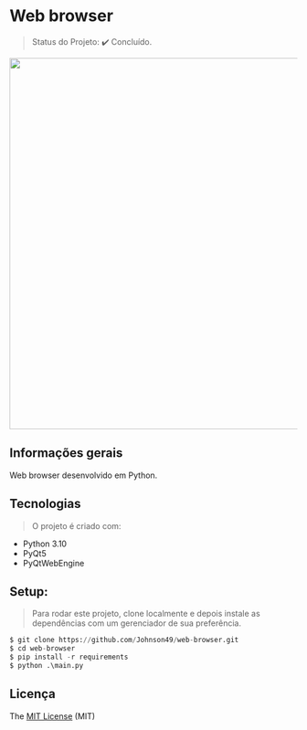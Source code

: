 # Web browser

> Status do Projeto: :heavy_check_mark: Concluído.


<p align="center">
 <img width="650" src=""> 
</p>


## Informações gerais
Web browser desenvolvido em Python.


## Tecnologias 
> O projeto é criado com:

* Python 3.10
* PyQt5
* PyQtWebEngine


## Setup: 
> Para rodar este projeto, clone localmente e depois instale as dependências com um gerenciador de sua preferência.

```python
$ git clone https://github.com/Johnson49/web-browser.git
$ cd web-browser
$ pip install -r requirements
$ python .\main.py
```  


## Licença
The [MIT License]() (MIT)
